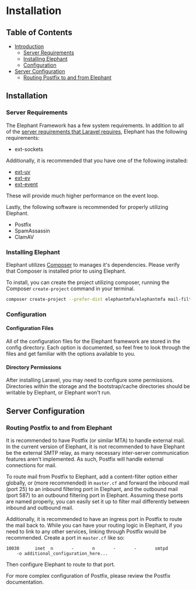 # Installation

## Table of Contents

- [Introduction](#introduction)
  - [Server Requirements](#server-requirements)
  - [Installing Elephant](#installing-elephant)
  - [Configuration](#configuration)
- [Server Configuration](#server-configuration)
  - [Routing Postfix to and from Elephant](#routing-postfix-to-and-from-elephant)

## Installation

### Server Requirements

The Elephant Framework has a few system requirements. In addition to all of the
[server requirements that Laravel requires][1], Elephant has the following
requirements:

- ext-sockets

Additionally, it is recommended that you have one of the following installed:

- [ext-uv]
- [ext-ev]
- [ext-event]

These will provide much higher performance on the event loop.

Lastly, the following software is recommended for properly utilizing Elephant.

- Postfix
- SpamAssassin
- ClamAV


### Installing Elephant

Elephant utilizes [Composer](https://getcomposer.org/) to manages
it's dependencies. Please verify that Composer is installed prior to
using Elephant.

To install, you can create the project utilizing composer, running the
Composer `create-project` command in your terminal.

```sh
composer create-project --prefer-dist elephantmfa/elephantmfa mail-filter
```

### Configuration

#### Configuration Files

All of the configuration files for the Elephant framework are stored in the
config directory. Each option is documented, so feel free to look through the
files and get familiar with the options available to you.

#### Directory Permissions

After installing Laravel, you may need to configure some permissions.
Directories within the storage and the bootstrap/cache directories should be
writable by Elephant, or Elephant won't run.

## Server Configuration

### Routing Postfix to and from Elephant

It is recommended to have Postfix (or similar MTA) to handle external mail.
In the current version of Elephant, it is not recommended to have Elephant be
the external SMTP relay, as many necessary inter-server communication features
aren't implemented. As such, Postfix will handle external connections for mail.

To route mail from Postfix to Elephant, add a content-filter option either
globally, or (more recommended) in `master.cf` and forward the inbound mail
(port 25) to an inbound filtering port in Elephant, and the outbound mail (port
587) to an outbound filtering port in Elephant. Assuming these ports are named
properly, you can easily set it up to filter mail differently between inbound
and outbound mail.

Additionally, it is recommended to have an ingress port in Postfix to route the
mail back to. While you can have your routing logic in Elephant, if you need to
link to any other services, linking through Postfix would be recommended.
Create a port in `master.cf` like so:

```
10030      inet  n       -       n       -       -       smtpd
    -o additional_configuration_here...
```

Then configure Elephant to route to that port.

For more complex configuration of Postfix, please review the Postfix
documentation.

[1]: https://laravel.com/docs/6.x/installation#server-requirements
[ext-event]: https://pecl.php.net/package/event
[ext-ev]: https://pecl.php.net/package/ev
[ext-uv]: https://pecl.php.net/package/uv
